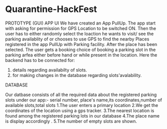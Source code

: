 # Quarantine-HackFest

PROTOTYPE (GUI)
APP UI
We have created an App PullUp. 
The app start with asking for permission for GPS Location to be switched ON. Then the user has to either randomly select the loaction he wants to visit/ see the parking availablity of or chooses to use GPS to find the nearby Places registered in the app PullUp with Parking facility. After the place has been selected. The user gets a booking choice of booking a parking slot in the parking arfea either before hand or while present in the location. Here the backend has to be connected for:
1. details regarding availabilty of slots.
2. for making changes in the database regarding slots'avalability.

DATABASE

Our datbase consists of all the required data about the registered parking slots under our app:- serial number, place's name,its coordinates,number of available slots,total slots
1.The user enters a primary location
2.We get the coordinates of the location using a gps tracker.
3.The nearest location is found among the registered parking lots in our database
4.The place name is display accordingly .
5.The number of empty slots are shown.
